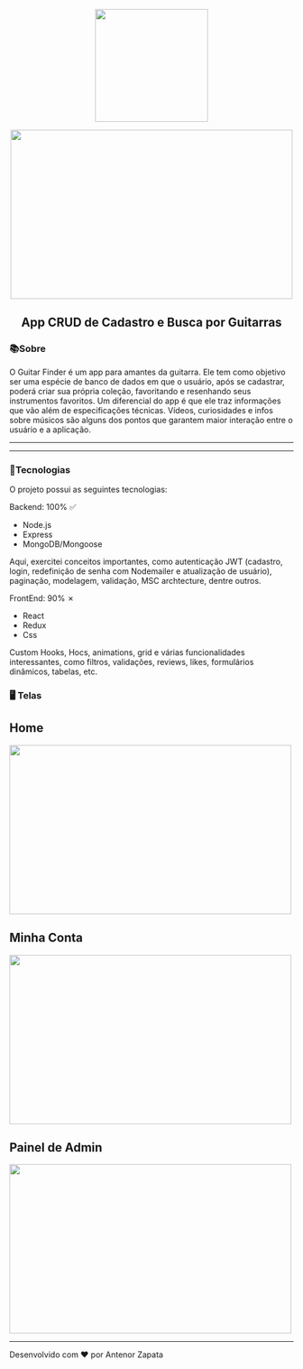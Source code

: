 <!-- ## Guitar Finder - Aplicação Fullstack CRUD aco Node, Express, MongoDB, React, Redux and Sass. -->
<!-- ![IN PROGRESS](https://media0.giphy.com/media/gizZvICXsQn2g6JajG/giphy.gif?cid=6c09b952wp4klljdm8iiegnniicy9p0no1ej942r3k1gzq06&rid=giphy.gif&ct=s) -->

<p align="center">
<img src="https://media3.giphy.com/media/SMjDFkq5mGxhLdsBOK/giphy.gif" width="200" height="200"/>
</p>


<p align="center">
<img src="https://github.com/AntenorZapata/guitar-finder/blob/app-guitar/client/src/asserts/finder.png?raw=true" width="500" height="300"/>
</p>

<h2 align="center">App CRUD de Cadastro e Busca por Guitarras</h1>

### 📚Sobre

O Guitar Finder é um app para amantes da guitarra. Ele tem como objetivo ser uma espécie de banco de dados em que o usuário, após se cadastrar, poderá criar sua própria coleção, favoritando e resenhando seus instrumentos favoritos. Um diferencial do app é que ele traz informações que vão além de especificações técnicas. Vídeos, curiosidades e infos sobre músicos são alguns dos pontos que garantem maior interação entre o usuário e a aplicação.

---

---
### 🚀Tecnologias

O projeto possui as seguintes tecnologias:

Backend: 100% ✅
- Node.js
- Express
- MongoDB/Mongoose

Aqui, exercitei conceitos importantes, como autenticação JWT (cadastro, login, redefinição de senha com Nodemailer e atualização de usuário), paginação, modelagem, validação, MSC archtecture, dentre outros.

FrontEnd: 90% ✗
- React
- Redux
- Css

Custom Hooks, Hocs, animations, grid e várias funcionalidades interessantes, como filtros, validações, reviews, likes, formulários dinâmicos, tabelas, etc.


### 🖥 Telas

## Home
<p align="left">
<img src="https://github.com/AntenorZapata/guitar-finder/blob/app-guitar/client/src/asserts/homeF.png?raw=true" width="500" height="300"/>
</p>

## Minha Conta
<p align="left">
<img src="https://github.com/AntenorZapata/guitar-finder/blob/app-guitar/client/src/asserts/menuF.png?raw=true" width="500" height="300"/>
</p>

## Painel de Admin
<p align="left">
<img src="https://github.com/AntenorZapata/guitar-finder/blob/app-guitar/client/src/asserts/admin.png?raw=true" width="500" height="300"/>
</p>

---
Desenvolvido com ❤ por Antenor Zapata
